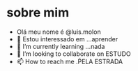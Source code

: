 # sobre mim

- Olá meu nome é @luis.molon
- 👀 Estou interessado em ...aprender
- 🌱 I’m currently learning ...nada
- 💞️ I’m looking to collaborate on ESTUDO
- 📫 How to reach me .ṔELA ESTRADA

<!---
luis32tp/luis32tp is a ✨ special ✨ repository because its `README.md` (this file) appears on your GitHub profile.
You can click the Preview link to take a look at your changes.
--->
